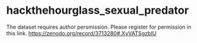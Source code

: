 # hackthehourglass_sexual_predator

The dataset requires author persmission. Please register for permission in this link.
https://zenodo.org/record/3713280#.XyVATSgzbIU
